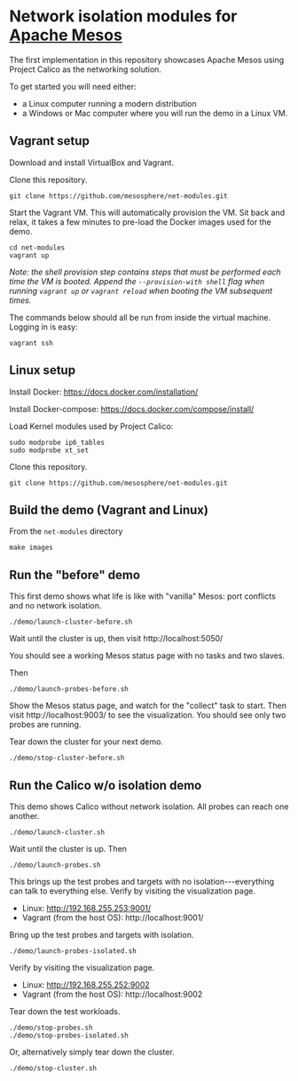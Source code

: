 # Network isolation modules for [Apache Mesos](http://mesos.apache.org)

The first implementation in this repository showcases Apache Mesos using Project Calico as the networking solution.

To get started you will need either:
  - a Linux computer running a modern distribution
  - a Windows or Mac computer where you will run the demo in a Linux VM.

## Vagrant setup

Download and install VirtualBox and Vagrant.

Clone this repository.

    git clone https://github.com/mesosphere/net-modules.git

Start the Vagrant VM.  This will automatically provision the VM.  Sit back and relax, it takes a few minutes to pre-load the Docker images used for the demo.

    cd net-modules
    vagrant up

_Note: the shell provision step contains steps that must be performed each time the VM is booted.  Append the `--provision-with shell` flag when running `vagrant up` or `vagrant reload` when booting the VM subsequent times._

The commands below should all be run from inside the virtual machine.  Logging in is easy:

    vagrant ssh

## Linux setup

Install Docker: https://docs.docker.com/installation/

Install Docker-compose:  https://docs.docker.com/compose/install/

Load Kernel modules used by Project Calico:

    sudo modprobe ip6_tables
    sudo modprobe xt_set

Clone this repository.

    git clone https://github.com/mesosphere/net-modules.git

## Build the demo (Vagrant and Linux)

From the `net-modules` directory

    make images

## Run the "before" demo

This first demo shows what life is like with "vanilla" Mesos: port conflicts and no network isolation.

    ./demo/launch-cluster-before.sh

Wait until the cluster is up, then visit http://localhost:5050/

You should see a working Mesos status page with no tasks and two slaves.

Then

    ./demo/launch-probes-before.sh

Show the Mesos status page, and watch for the "collect" task to start.  Then visit http://localhost:9003/ to see the visualization.  You should see only two probes are running.

Tear down the cluster for your next demo.

    ./demo/stop-cluster-before.sh

## Run the Calico w/o isolation demo

This demo shows Calico without network isolation.  All probes can reach one another.

    ./demo/launch-cluster.sh

Wait until the cluster is up.  Then

    ./demo/launch-probes.sh

This brings up the test probes and targets with no isolation---everything can talk to everything else.  Verify by visiting the visualization page.

  - Linux: http://192.168.255.253:9001/
  - Vagrant (from the host OS): http://localhost:9001/

Bring up the test probes and targets with isolation.

    ./demo/launch-probes-isolated.sh

Verify by visiting the visualization page.

  - Linux: http://192.168.255.252:9002
  - Vagrant (from the host OS): http://localhost:9002

Tear down the test workloads.

    ./demo/stop-probes.sh
    ./demo/stop-probes-isolated.sh

Or, alternatively simply tear down the cluster.

    ./demo/stop-cluster.sh
